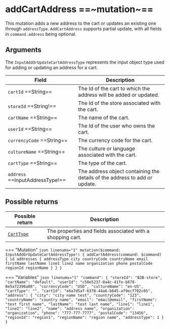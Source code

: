# addCartAddress ==~mutation~==

This mutation adds a new address to the cart or updates an existing one through `addressType`. `AddCartAddress` supports partial update, with all fields in `command.address` being optional. 

## Arguments

The `InputAddOrUpdateCartAddressType` represents the input object type used for adding or updating an address for a cart.

| Field                         | Description                                                       |
|-------------------------------|-------------------------------------------------------------------|
| `cartId` ==String==           | The Id of the cart to which the address will be added or updated. |
| `storeId` ==String!==         | The Id of the store associated with the cart.                     |
| `cartName` ==String==         | The name of the cart.                                             |
| `userId` ==String==           | The Id of the user who owns the cart.                             |
| `currencyCode` ==String==     | The currency code for the cart.                                   |
| `cultureName` ==String==      | The culture or language associated with the cart.                 |
| `cartType` ==String==         | The type of the cart.                                             |
| `address` ==InputAddressType!== | The address object containing the details of the address to add or update. |

## Possible returns

| Possible return                                          	| Description                                                 	|
|---------------------------------------------------------	|------------------------------------------------------------	|
| [`CartType`](../objects/cart-type.md)                   	|  The properties and fields associated with a shopping cart.  	|


=== "Mutation"
    ```json linenums="1"
    mutation($command: InputAddOrUpdateCartAddressType!) {
      addCartAddress(command: $command) {
        id
        addresses {
          addressType
          city
          countryCode
          countryName
          email
          firstName
          lastName
          line1
          line2
          name
          organization
          phone
          postalCode
          regionId
          regionName
        }
      }
    }
    ```

=== "Variables"
    ```json linenums="1"
    "command": {
      "storeId": "B2B-store",
      "cartName": "default",
      "userId": "c50e5237-8a4c-41fe-b878-8e5a72390a08",
      "currencyCode": "USD",
      "cultureName": "en-US",
      "cartType": "",
      "cartId": "e6a7d5af-6378-44a6-b645-af9ecf702c05",
      "address": {
        "city": "city name test",
        "countryCode": "123",
        "countryName": "country name",
        "email": "email@email",
        "firstName": "test first name",
        "lastName": "test last name",
        "line1": "line1",
        "line2": "line2",
        "name": "address name",
        "organization": "organization",
        "phone": "777-777-7777",
        "postalCode": "13456",
        "regionId": "region1",
        "regionName": "region name",
        "addressType": 1
      }
    }
    ```